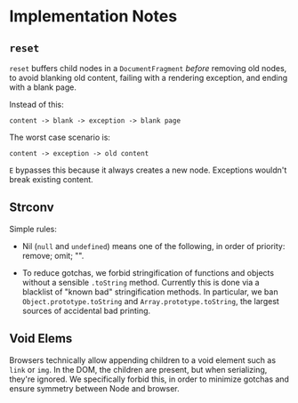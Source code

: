 # Implementation Notes

## `reset`

`reset` buffers child nodes in a `DocumentFragment` _before_ removing old nodes, to avoid blanking old content, failing with a rendering exception, and ending with a blank page.

Instead of this:

    content -> blank -> exception -> blank page

The worst case scenario is:

    content -> exception -> old content

`E` bypasses this because it always creates a new node. Exceptions wouldn't break existing content.

## Strconv

Simple rules:

* Nil (`null` and `undefined`) means one of the following, in order of priority: remove; omit; "".

* To reduce gotchas, we forbid stringification of functions and objects without a sensible `.toString` method. Currently this is done via a blacklist of "known bad" stringification methods. In particular, we ban `Object.prototype.toString` and `Array.prototype.toString`, the largest sources of accidental bad printing.

## Void Elems

Browsers technically allow appending children to a void element such as `link` or `img`. In the DOM, the children are present, but when serializing, they're ignored. We specifically forbid this, in order to minimize gotchas and ensure symmetry between Node and browser.
